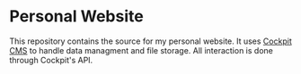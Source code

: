 # Personal Website
This repository contains the source for my personal website.
It uses [Cockpit CMS](https://getcockpit.com) to handle data managment and file storage.
All interaction is done through Cockpit's API.
